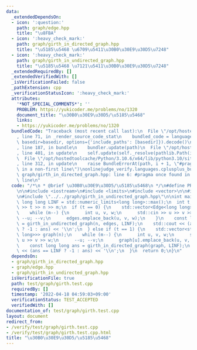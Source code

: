 ```yaml
---
data:
  _extendedDependsOn:
  - icon: ':question:'
    path: graph/edge.hpp
    title: "\u8FBA"
  - icon: ':heavy_check_mark:'
    path: graph/girth_in_directed_graph.hpp
    title: "\u5185\u5468 \u6709\u5411\u30B0\u30E9\u30D5\u7248"
  - icon: ':heavy_check_mark:'
    path: graph/girth_in_undirected_graph.hpp
    title: "\u5185\u5468 \u7121\u5411\u30B0\u30E9\u30D5\u7248"
  _extendedRequiredBy: []
  _extendedVerifiedWith: []
  _isVerificationFailed: false
  _pathExtension: cpp
  _verificationStatusIcon: ':heavy_check_mark:'
  attributes:
    '*NOT_SPECIAL_COMMENTS*': ''
    PROBLEM: https://yukicoder.me/problems/no/1320
    document_title: "\u30B0\u30E9\u30D5/\u5185\u5468"
    links:
    - https://yukicoder.me/problems/no/1320
  bundledCode: "Traceback (most recent call last):\n  File \"/opt/hostedtoolcache/Python/3.10.6/x64/lib/python3.10/site-packages/onlinejudge_verify/documentation/build.py\"\
    , line 71, in _render_source_code_stat\n    bundled_code = language.bundle(stat.path,\
    \ basedir=basedir, options={'include_paths': [basedir]}).decode()\n  File \"/opt/hostedtoolcache/Python/3.10.6/x64/lib/python3.10/site-packages/onlinejudge_verify/languages/cplusplus.py\"\
    , line 187, in bundle\n    bundler.update(path)\n  File \"/opt/hostedtoolcache/Python/3.10.6/x64/lib/python3.10/site-packages/onlinejudge_verify/languages/cplusplus_bundle.py\"\
    , line 401, in update\n    self.update(self._resolve(pathlib.Path(included), included_from=path))\n\
    \  File \"/opt/hostedtoolcache/Python/3.10.6/x64/lib/python3.10/site-packages/onlinejudge_verify/languages/cplusplus_bundle.py\"\
    , line 312, in update\n    raise BundleErrorAt(path, i + 1, \"#pragma once found\
    \ in a non-first line\")\nonlinejudge_verify.languages.cplusplus_bundle.BundleErrorAt:\
    \ graph/girth_in_directed_graph.hpp: line 6: #pragma once found in a non-first\
    \ line\n"
  code: "/*\n * @brief \u30B0\u30E9\u30D5/\u5185\u5468\n */\n#define PROBLEM \"https://yukicoder.me/problems/no/1320\"\
    \n\n#include <iostream>\n#include <limits>\n#include <vector>\n\n#include \"../../graph/girth_in_directed_graph.hpp\"\
    \n#include \"../../graph/girth_in_undirected_graph.hpp\"\n\nint main() {\n  constexpr\
    \ long long LINF = std::numeric_limits<long long>::max();\n  int t, n, m;\n  std::cin\
    \ >> t >> n >> m;\n  if (t == 0) {\n    std::vector<Edge<long long>> edges;\n\
    \    while (m--) {\n      int u, v, w;\n      std::cin >> u >> v >> w;\n     \
    \ --u; --v;\n      edges.emplace_back(u, v, w);\n    }\n    const long long ans\
    \ = girth_in_undirected_graph(n, edges, LINF);\n    std::cout << (ans == LINF\
    \ ? -1 : ans) << '\\n';\n  } else if (t == 1) {\n    std::vector<std::vector<Edge<long\
    \ long>>> graph(n);\n    while (m--) {\n      int u, v, w;\n      std::cin >>\
    \ u >> v >> w;\n      --u; --v;\n      graph[u].emplace_back(u, v, w);\n    }\n\
    \    const long long ans = girth_in_directed_graph(graph, LINF);\n    std::cout\
    \ << (ans == LINF ? -1 : ans) << '\\n';\n  }\n  return 0;\n}\n"
  dependsOn:
  - graph/girth_in_directed_graph.hpp
  - graph/edge.hpp
  - graph/girth_in_undirected_graph.hpp
  isVerificationFile: true
  path: test/graph/girth.test.cpp
  requiredBy: []
  timestamp: '2022-04-18 04:59:03+09:00'
  verificationStatus: TEST_ACCEPTED
  verifiedWith: []
documentation_of: test/graph/girth.test.cpp
layout: document
redirect_from:
- /verify/test/graph/girth.test.cpp
- /verify/test/graph/girth.test.cpp.html
title: "\u30B0\u30E9\u30D5/\u5185\u5468"
---
```

